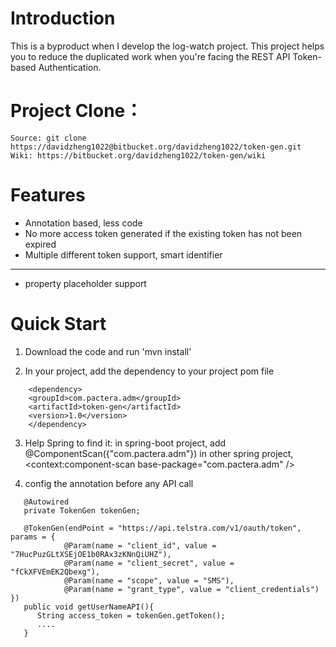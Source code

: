 # Introduction

This is a byproduct when I develop the log-watch project. This project helps you to reduce the duplicated work when you're facing the REST API Token-based Authentication. 

# Project Clone：
```
Source: git clone https://davidzheng1022@bitbucket.org/davidzheng1022/token-gen.git
Wiki: https://bitbucket.org/davidzheng1022/token-gen/wiki
```

# Features

* Annotation based, less code
* No more access token generated if the existing token has not been expired
* Multiple different token support, smart identifier
------------------------------------
* property placeholder support


# Quick Start
1. Download the code and run 'mvn install'

2. In your project, add the dependency to your project pom file
```
    <dependency>
	<groupId>com.pactera.adm</groupId>
	<artifactId>token-gen</artifactId>
	<version>1.0</version>
    </dependency>
```
3. Help Spring to find it:
   in spring-boot project, add @ComponentScan({"com.pactera.adm"})
   in other spring project, <context:component-scan base-package="com.pactera.adm" />

4. config the annotation before any API call
```
   @Autowired
   private TokenGen tokenGen;

   @TokenGen(endPoint = "https://api.telstra.com/v1/oauth/token", params = {
			@Param(name = "client_id", value = "7HucPuzGLtXSEjOE1b0RAx3zKNnQiUHZ"),
			@Param(name = "client_secret", value = "fCkXFVEmEK2Qbexg"),
			@Param(name = "scope", value = "SMS"),
			@Param(name = "grant_type", value = "client_credentials") })
   public void getUserNameAPI(){
      String access_token = tokenGen.getToken();
      ....
   }
```